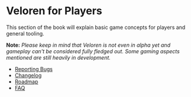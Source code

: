 # Veloren for Players

This section of the book will explain basic game concepts for players and general tooling.

**Note:** _Please keep in mind that Veloren is not even in alpha yet and gameplay can't be considered fully fledged out. Some gaming aspects mentioned are still heavily in development._

- [Reporting Bugs](reporting-bugs.md)
- [Changelog](changelog.md)
- [Roadmap](roadmap.md)
- [FAQ](faq.md)
